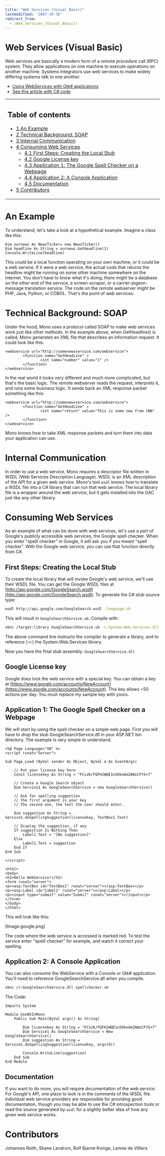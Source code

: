 ```yaml
---
title: "Web Services (Visual Basic)"
lastmodified: '2007-10-30'
redirect_from:
  - /Web_Services_(Visual_Basic)/
---
```


Web Services (Visual Basic)
===========================

Web services are basically a modern form of a remote procedure call (RPC) system. They allow applications on one machine to execute operations on another machine. Systems integrators use web services to make widely differing systems talk to one another.

-   [Using WebServices with Gtk# applications](/Webservices_and_GtkSharp)
-   [See this article with C# code](/Web_Services)

<table>
<col width="100%" />
<tbody>
<tr class="odd">
<td align="left"><h2>Table of contents</h2>
<ul>
<li><a href="#an-example">1 An Example</a></li>
<li><a href="#technical-background-soap">2 Technical Background: SOAP</a></li>
<li><a href="#internal-communication">3 Internal Communication</a></li>
<li><a href="#consuming-web-services">4 Consuming Web Services</a>
<ul>
<li><a href="#first-steps-creating-the-local-stub">4.1 First Steps: Creating the Local Stub</a></li>
<li><a href="#google-license-key">4.2 Google License key</a></li>
<li><a href="#application-1-the-google-spell-checker-on-a-webpage">4.3 Application 1: The Google Spell Checker on a Webpage</a></li>
<li><a href="#application-2-a-console-application">4.4 Application 2: A Console Application</a></li>
<li><a href="#documentation">4.5 Documentation</a></li>
</ul></li>
<li><a href="#contributors">5 Contributors</a></li>
</ul></td>
</tr>
</tbody>
</table>

An Example
==========

To understand, let's take a look at a hypothetical example. Imagine a class like this:

    Dim ournews As NewsTicker= new NewsTicker()
    Dim headline As String = ournews.GetHeadline(1)
    Console.WriteLine(headline)

This could be a local function operating on your own machine, or it could be a web service. If it were a web service, the actual code that returns the headline might be running on some other machine somewhere on the internet. You don't have to know what it's doing; there might be a database on the other end of the service, a screen-scraper, or a carrier-pigeon-message translation service. The code on the remote webserver might be PHP, Java, Python, or COBOL. That's the point of web services.

Technical Background: SOAP
==========================

Under the hood, Mono uses a protocol called SOAP to make web services work just like other methods. In the example above, when GetHeadline() is called, Mono generates an XML file that describes an information request. It could look like this:

    <webservice url="http://somenewsservice.com/webservice">
            <function name="GetHeadLine" >
                    <int name="number" value="1" />
            </function>
    </webservice>

In the real world it looks very different and much more complicated, but that's the basic logic. The remote webserver reads the request, interprets it, and runs some business logic. It sends back an XML response packet something like this:

    <webservice url="http://somenewsservice.com/webservice">
            <function name="GetHeadLine" >
                    <int name="return" value="This is some new from CNN" />
            </function>
    </webservice>

Mono knows how to take XML response packets and turn them into data your application can use.

Internal Communication
======================

In order to use a web service, Mono requires a descriptor file written in WSDL (Web Services Description Language). WSDL is an XML description of the API for a given web service. Mono's tool `wsdl` knows how to translate a WSDL file into a C# library that can run that web service. The local library file is a wrapper around the web service, but it gets installed into the GAC just like any other library.

Consuming Web Services
======================

As an example of what can be done with web services, let's use a part of Google's publicly accessible web services, the Google spell checker. When you enter "spelll checker" in Google, it will ask you if you meant "spell checker". With the Google web service, you can use that function directly from C#.

First Steps: Creating the Local Stub
------------------------------------

To create the local library that will invoke Google's web service, we'll use their WSDL file. You can get the Google WSDL files at [http://api.google.com/GoogleSearch.wsdl](http://api.google.com/GoogleSearch.wsdl). To generate the C# stub source type:

``` bash
wsdl http://api.google.com/GoogleSearch.wsdl -language:vb
```

This will result in `GoogleSearchService.vb`. Compile with:

``` bash
vbnc /target:library GoogleSearchService.vb -r:System.Web.Services.dll,System.Xml.dll
```

The above command line instructs the compiler to generate a library, and to reference (-r:) the System.Web.Services library.

Now you have the final stub assembly: `GoogleSearchService.dll`

Google License key
------------------

Google does lock the web service with a special key. You can obtain a key at [https://www.google.com/accounts/NewAccount](https://www.google.com/accounts/NewAccount). This key allows \~50 actions per day. You must replace my sample key with yours.

Application 1: The Google Spell Checker on a Webpage
----------------------------------------------------

We will start by using the spell checker on a simple web page. First you will have to drop the stub GoogleSearchService.dll in your ASP.NET bin directory. The example is very simple to understand.

    <%@ Page Language="VB" %>
    <script runat="Server">

    Sub Page_Load (ByVal sender As Object, ByVal e As EventArgs)

        // Put your license key here
        Const licensekey As String = "FCszK/FQFHJWQE1n5OkeGmZAWzCFY5+7"

        // Create a Google Search object
        Dim Service1 As GoogleSearchService = new GoogleSearchService()

        // Ask for spelling suggestion
        // The first argument is your key
        // The second one, the text the user should enter.

        Dim suggestion As String = Service1.doSpellingSuggestion(licensekey, TextBox1.Text)

        // Display the suggestion, if any
        If suggestion Is Nothing Then
            Label1.Text = "[No suggestion]"
        Else
            Label1.Text = suggestion
        End If
    End Sub

    </script>

    <html>
    <body>
    <h2>Hello WebService!</h2>
    <form runat="server">
    <p><asp:TextBox id="TextBox1" runat="server"></asp:TextBox></p>
    <p><asp:Label id="Label1" runat="server"></asp:Label></p>
    <p><input type="submit" value="Submit" runat="server"></input></p>
    </form>
    </body>
    </html>

This will look like this:

[Image:google.png]

The code where the web service is accessed is marked red. To test the service enter "spelll checker" for example, and watch it correct your spelling.

Application 2: A Console Application
------------------------------------

You can also consume the WebService with a Console or Gtk# application. You'll need to reference GoogleSearchService.dll when you compile.

``` bash
vbnc /r:GoogleSearchService.dll spellchecker.vb
```

The Code:

    Imports System

    Module UseWSInMono
        Public Sub Main(ByVal args() As String)

            Dim licensekey As String = "FCszK/FQFHJWQE1n5OkeGmZAWzCFY5+7"
            Dim Service1 As GoogleSearchService = New GoogleSearchService()
            Dim suggestion As String = Service1.doSpellingSuggestion(licensekey, args(0))

            Console.WriteLine(suggestion)
        End Sub
    End Module

Documentation
-------------

If you want to do more, you will require documentation of the web service. For Google's API, one place to look is in the comments of the WSDL file. Individual web service providers are responsible for providing good documentation, though you may be able to use the C# introspection tools or read the source generated by `wsdl` for a slightly better idea of how any given web service works.

Contributors
============

Johannes Roith, Shane Landrum, Rolf Bjarne Kvinge, Lennie de Villiers
